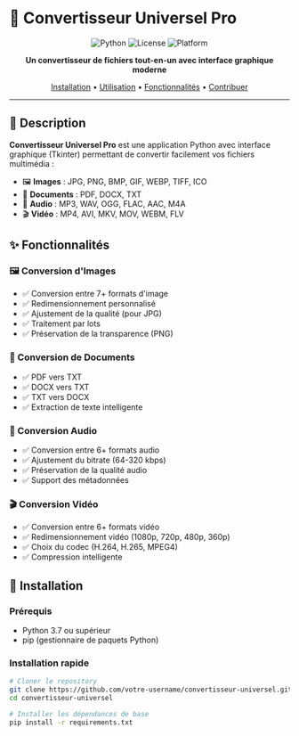 # 🔄 Convertisseur Universel Pro

<div align="center">

![Python](https://img.shields.io/badge/Python-3.7%2B-blue?style=for-the-badge&logo=python)
![License](https://img.shields.io/badge/License-MIT-green?style=for-the-badge)
![Platform](https://img.shields.io/badge/Platform-Windows%20%7C%20Linux%20%7C%20macOS-lightgrey?style=for-the-badge)

**Un convertisseur de fichiers tout-en-un avec interface graphique moderne**

[Installation](#-installation) • [Utilisation](#-utilisation) • [Fonctionnalités](#-fonctionnalités) • [Contribuer](#-contribuer)

</div>

---

## 📖 Description

**Convertisseur Universel Pro** est une application Python avec interface graphique (Tkinter) permettant de convertir facilement vos fichiers multimédia :

- 🖼️ **Images** : JPG, PNG, BMP, GIF, WEBP, TIFF, ICO
- 📄 **Documents** : PDF, DOCX, TXT
- 🎵 **Audio** : MP3, WAV, OGG, FLAC, AAC, M4A
- 🎬 **Vidéo** : MP4, AVI, MKV, MOV, WEBM, FLV

## ✨ Fonctionnalités

### 🖼️ Conversion d'Images
- ✅ Conversion entre 7+ formats d'image
- ✅ Redimensionnement personnalisé
- ✅ Ajustement de la qualité (pour JPG)
- ✅ Traitement par lots
- ✅ Préservation de la transparence (PNG)

### 📄 Conversion de Documents
- ✅ PDF vers TXT
- ✅ DOCX vers TXT
- ✅ TXT vers DOCX
- ✅ Extraction de texte intelligente

### 🎵 Conversion Audio
- ✅ Conversion entre 6+ formats audio
- ✅ Ajustement du bitrate (64-320 kbps)
- ✅ Préservation de la qualité audio
- ✅ Support des métadonnées

### 🎬 Conversion Vidéo
- ✅ Conversion entre 6+ formats vidéo
- ✅ Redimensionnement vidéo (1080p, 720p, 480p, 360p)
- ✅ Choix du codec (H.264, H.265, MPEG4)
- ✅ Compression intelligente

## 🚀 Installation

### Prérequis

- Python 3.7 ou supérieur
- pip (gestionnaire de paquets Python)

### Installation rapide

```bash
# Cloner le repository
git clone https://github.com/votre-username/convertisseur-universel.git
cd convertisseur-universel

# Installer les dépendances de base
pip install -r requirements.txt

